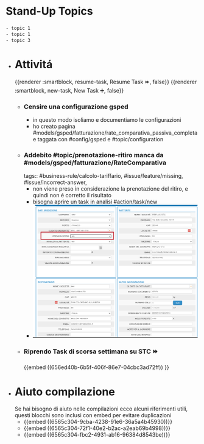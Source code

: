 # Stand-Up Topics
	- topic 1
	- topic 1
	- topic 3
- # Attivitá
  {{renderer :smartblock, resume-task, Resume Task ⏩️, false}} {{renderer :smartblock, new-task, New Task ➕, false}}
	- ### Censire una configurazione gsped
		- in questo modo isoliamo e documentiamo le configurazioni
		- ho creato pagina #models/gsped/fatturazione/rate_comparativa_passiva_completa e taggata con #config/gsped e #topic/configuration
	- ### Addebito #topic/prenotazione-ritiro manca da #models/gsped/fatturazione/RateComparativa 
	  tags:: #business-rule/calcolo-tariffario, #issue/feature/missing, #issue/incorrect-answer,
		- non viene preso in considerazione la prenotazione del ritiro, e quindi non é corretto il risultato
		- bisogna aprire un task in analisi #action/task/new
		- ![image.png](../assets/image_1702284936991_0.png)
	- ### Riprendo Task di scorsa settimana su STC ⏩️
	  {{embed ((656ed40b-6b5f-406f-86e7-04cbc3ad72ff)) }}
- # Aiuto compilazione
  Se hai bisogno di aiuto nelle compilazioni ecco alcuni riferimenti utili, questi blocchi sono inclusi con embed per evitare duplicazioni
	- {{embed ((6565c304-9cba-4238-91e6-36a5a4b45930))}}
	- {{embed ((6565c304-72f1-40e2-b2ac-a2eab69b4998))}}
	- {{embed ((6565c304-fbc2-4931-ab16-96384d8543be))}}